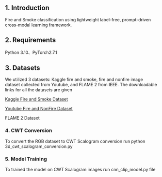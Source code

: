 ## 1. Introduction
Fire and Smoke classification using lightweight label-free, prompt-driven cross-modal learning framework.
## 2. Requirements

Python 3.10、PyTorch2.7.1

## 3. Datasets
We utilized 3 datasets: Kaggle fire and smoke, fire and nonfire image dataset collected from Youtube, and FLAME 2 from IEEE. The downloadable links for all the datasets are given 

[Kaggle Fire and Smoke Dataset](https://drive.google.com/file/d/1L_TOG_sWp4xI9ojwe3YHu46VxmCS5xP8/view?usp=sharing)

[Youtube Fire and NonFire Dataset](https://drive.google.com/file/d/1hka8269BDt-UTmUxmGOAy6KdwABbQK_D/view?usp=sharing)

[FLAME 2 Dataset](https://ieee-dataport.org/open-access/flame-2-fire-detection-and-modeling-aerial-multi-spectral-image-dataset)

### 4. CWT Conversion
To convert the RGB dataset to CWT Scalogram conversion run python 3d_cwt_scalogram_conversion.py

### 5. Model Training
To trained the model on CWT Scalogram images run cnn_clip_model.py file


